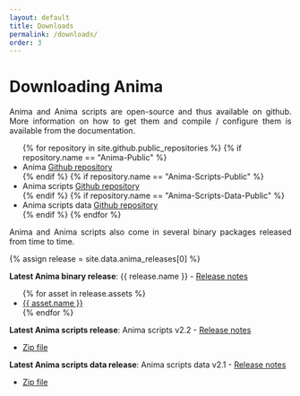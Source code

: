 ```yaml
---
layout: default
title: Downloads
permalink: /downloads/
order: 3
---
```


# Downloading Anima

<p align="justify">Anima and Anima scripts are open-source and thus available on github. More information on how to get them and compile / configure them is available from the documentation.</p>

<ul>
{% for repository in site.github.public_repositories %}
{% if repository.name == "Anima-Public" %}
<li>Anima <a href="{{ repository.html_url }}">Github repository</a></li>
{% endif %}
{% if repository.name == "Anima-Scripts-Public" %}
<li>Anima scripts <a href="{{ repository.html_url }}">Github repository</a></li>
{% endif %}
{% if repository.name == "Anima-Scripts-Data-Public" %}
<li>Anima scripts data <a href="{{ repository.html_url }}">Github repository</a></li>
{% endif %}
{% endfor %}
</ul>

<p align="justify">
Anima and Anima scripts also come in several binary packages released from time to time.
</p>

{% assign release = site.data.anima_releases[0] %}
<p align="justify">
<strong>Latest Anima binary release</strong>: {{ release.name }} - <a href="{{ release.html_url }}">Release notes</a>
</p>
<ul>
{% for asset in release.assets %}
<li>
<a href="{{ asset.browser_download_url }}">{{ asset.name }}</a>
</li>
{% endfor %}
</ul>

<p align="justify">
<strong>Latest Anima scripts release</strong>: Anima scripts v2.2 - <a href="https://github.com/Inria-Visages/Anima-Scripts-Public/releases/tag/v2.2">Release notes</a>
</p>
<ul>
<li>
<a href="https://github.com/Inria-Visages/Anima-Scripts-Public/archive/v2.2.zip">Zip file</a>
</li>
</ul>

<p align="justify">
<strong>Latest Anima scripts data release</strong>: Anima scripts data v2.1 - <a href="https://github.com/Inria-Visages/Anima-Scripts-Data-Public/releases/tag/v2.1">Release notes</a>
</p>
<ul>
<li>
<a href="https://github.com/Inria-Visages/Anima-Scripts-Data-Public/archive/v2.1.zip">Zip file</a>
</li>
</ul>

